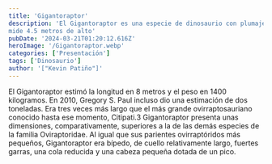 ```yaml
---
title: 'Gigantoraptor'
description: 'El Gigantoraptor es una especie de dinosaurio con plumaje parecido a un avestruz pero más grnade que 
mide 4.5 metros de alto'
pubDate: '2024-03-21T01:20:12.616Z'
heroImage: '/Gigantoraptor.webp'
categories: ['Presentación']
tags: ['Dinosaurio']
author: '["Kevin Patiño"]'
---
```


El Gigantoraptor estimó la longitud en 8 metros y el peso en 1400 kilogramos.​ En 2010, Gregory S. Paul incluso dio una estimación de dos toneladas.​ Era tres veces más largo que el más grande ovirraptosauriano conocido hasta ese momento, Citipati.3​ Gigantoraptor presenta unas dimensiones, comparativamente, superiores a la de las demás especies de la familia Oviraptoridae. Al igual que sus parientes ovirraptóridos más pequeños, Gigantoraptor era bípedo, de cuello relativamente largo, fuertes garras, una cola reducida y una cabeza pequeña dotada de un pico.